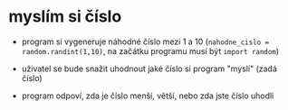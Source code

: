 # myslím si číslo

- program si vygeneruje náhodné číslo mezi 1 a 10 (`nahodne_cislo = random.randint(1,10)`, na začátku programu musí být `import random`)

- uživatel se bude snažit uhodnout jaké číslo si program "myslí" (zadá číslo)

- program odpoví, zda je číslo menší, větší, nebo zda jste číslo uhodli